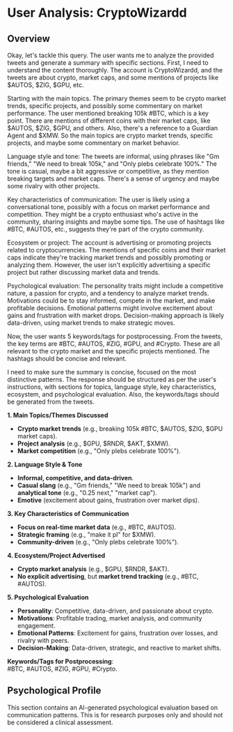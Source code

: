 # User Analysis: CryptoWizardd

## Overview

<think>
Okay, let's tackle this query. The user wants me to analyze the provided tweets and generate a summary with specific sections. First, I need to understand the content thoroughly. The account is CryptoWizardd, and the tweets are about crypto, market caps, and some mentions of projects like $AUTOS, $ZIG, $GPU, etc. 

Starting with the main topics. The primary themes seem to be crypto market trends, specific projects, and possibly some commentary on market performance. The user mentioned breaking 105k #BTC, which is a key point. There are mentions of different coins with their market caps, like $AUTOS, $ZIG, $GPU, and others. Also, there's a reference to a Guardian Agent and $XMW. So the main topics are crypto market trends, specific projects, and maybe some commentary on market behavior.

Language style and tone: The tweets are informal, using phrases like "Gm friends," "We need to break 105k," and "Only plebs celebrate 100%." The tone is casual, maybe a bit aggressive or competitive, as they mention breaking targets and market caps. There's a sense of urgency and maybe some rivalry with other projects.

Key characteristics of communication: The user is likely using a conversational tone, possibly with a focus on market performance and competition. They might be a crypto enthusiast who's active in the community, sharing insights and maybe some tips. The use of hashtags like #BTC, #AUTOS, etc., suggests they're part of the crypto community.

Ecosystem or project: The account is advertising or promoting projects related to cryptocurrencies. The mentions of specific coins and their market caps indicate they're tracking market trends and possibly promoting or analyzing them. However, the user isn't explicitly advertising a specific project but rather discussing market data and trends.

Psychological evaluation: The personality traits might include a competitive nature, a passion for crypto, and a tendency to analyze market trends. Motivations could be to stay informed, compete in the market, and make profitable decisions. Emotional patterns might involve excitement about gains and frustration with market drops. Decision-making approach is likely data-driven, using market trends to make strategic moves.

Now, the user wants 5 keywords/tags for postprocessing. From the tweets, the key terms are #BTC, #AUTOS, #ZIG, #GPU, and #Crypto. These are all relevant to the crypto market and the specific projects mentioned. The hashtags should be concise and relevant.

I need to make sure the summary is concise, focused on the most distinctive patterns. The response should be structured as per the user's instructions, with sections for topics, language style, key characteristics, ecosystem, and psychological evaluation. Also, the keywords/tags should be generated from the tweets.
</think>

**1. Main Topics/Themes Discussed**  
- **Crypto market trends** (e.g., breaking 105k #BTC, $AUTOS, $ZIG, $GPU market caps).  
- **Project analysis** (e.g., $GPU, $RNDR, $AKT, $XMW).  
- **Market competition** (e.g., "Only plebs celebrate 100%").  

**2. Language Style & Tone**  
- **Informal, competitive, and data-driven**.  
- **Casual slang** (e.g., "Gm friends," "We need to break 105k") and **analytical tone** (e.g., "0.25 next," "market cap").  
- **Emotive** (excitement about gains, frustration over market dips).  

**3. Key Characteristics of Communication**  
- **Focus on real-time market data** (e.g., #BTC, #AUTOS).  
- **Strategic framing** (e.g., "make it pl" for $XMW).  
- **Community-driven** (e.g., "Only plebs celebrate 100%").  

**4. Ecosystem/Project Advertised**  
- **Crypto market analysis** (e.g., $GPU, $RNDR, $AKT).  
- **No explicit advertising**, but **market trend tracking** (e.g., #BTC, #AUTOS).  

**5. Psychological Evaluation**  
- **Personality**: Competitive, data-driven, and passionate about crypto.  
- **Motivations**: Profitable trading, market analysis, and community engagement.  
- **Emotional Patterns**: Excitement for gains, frustration over losses, and rivalry with peers.  
- **Decision-Making**: Data-driven, strategic, and reactive to market shifts.  

**Keywords/Tags for Postprocessing**:  
#BTC, #AUTOS, #ZIG, #GPU, #Crypto.

## Psychological Profile

This section contains an AI-generated psychological evaluation based on communication patterns. This is for research purposes only and should not be considered a clinical assessment.